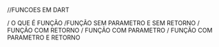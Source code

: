 //FUNCOES EM DART

/ O QUE É FUNÇÃO
/FUNÇÃO SEM PARAMETRO E SEM RETORNO 
/ FUNÇÃO COM RETORNO
/ FUNÇÃO COM PARAMETRO
/ FUNÇÃO COM PARAMETRO E RETORNO
